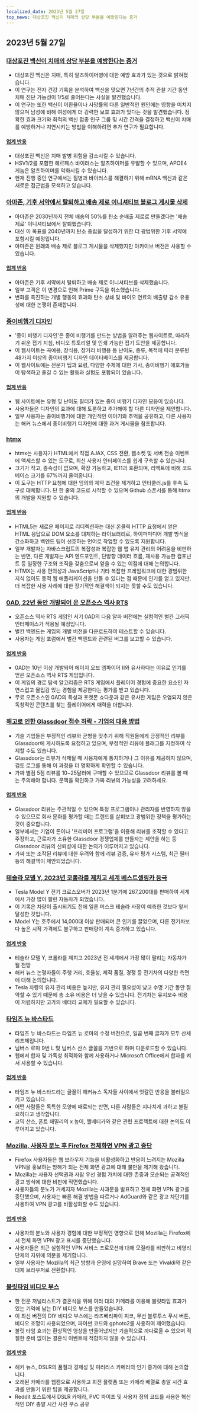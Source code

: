 ```yaml
---
localized_date: 2023년 5월 27일
top_news: 대상포진 백신이 치매의 상당 부분을 예방한다는 증거
---
```




## 2023년 5월 27일

### [대상포진 백신이 치매의 상당 부분을 예방한다는 증거](https://twitter.com/PGeldsetzer1/status/1661776663074738176)

- 대상포진 백신은 치매, 특히 알츠하이머병에 대한 예방 효과가 있는 것으로 밝혀졌습니다.
- 이 연구는 전자 건강 기록을 분석하여 백신을 맞으면 7년간의 추적 관찰 기간 동안 치매 진단 가능성이 1/5로 줄어든다는 사실을 발견했습니다.
- 이 연구는 또한 백신이 이환율이나 사망률의 다른 일반적인 원인에는 영향을 미치지 않으며 남성에 비해 여성에게 더 강력한 보호 효과가 있다는 것을 발견했습니다. 정확한 효과 크기와 최적의 백신 접종 인구 그룹 및 시간 간격을 결정하고 백신이 치매를 예방하거나 지연시키는 방법을 이해하려면 추가 연구가 필요합니다.

#### [업계 반응](http://news.ycombinator.com/item?id=36083620)

- 대상포진 백신은 치매 발병 위험을 감소시킬 수 있습니다.
- HSV1/2를 포함한 헤르페스 바이러스는 알츠하이머를 유발할 수 있으며, APOE4 게놈은 알츠하이머를 악화시킬 수 있습니다.
- 현재 진행 중인 연구에서는 질병과 바이러스를 해결하기 위해 mRNA 백신과 같은 새로운 접근법을 모색하고 있습니다.

### [아마존, 기후 서약에서 탈퇴하고 배송 제로 이니셔티브 블로그 게시물 삭제](https://www.businessinsider.com/amazon-shipment-zero-gives-up-most-important-part-climate-pledge-2023-5)

- 아마존은 2030년까지 전체 배송의 50%를 탄소 순배출 제로로 만들겠다는 '배송 제로' 이니셔티브에서 탈퇴했습니다.
- 대신 이 목표를 2040년까지 탄소 중립을 달성하기 위한 더 광범위한 기후 서약에 포함시킬 예정입니다.
- 아마존은 원래의 배송 제로 블로그 게시물을 삭제했지만 아카이브 버전은 사용할 수 있습니다.

#### [업계 반응](http://news.ycombinator.com/item?id=36078746)

- 아마존은 기후 서약에서 탈퇴하고 배송 제로 이니셔티브를 삭제했습니다.
- 일부 고객은 이 변경으로 인해 Prime 구독을 취소했습니다.
- 변화를 촉진하는 개별 행동의 효과와 탄소 상쇄 및 바이오 연료의 배출량 감소 유용성에 대한 논쟁이 존재합니다.

### [종이비행기 디자인](https://www.foldnfly.com/#/1-1-1-1-1-1-1-1-2)

- '종이 비행기 디자인'은 종이 비행기를 만드는 방법을 알려주는 웹사이트로, 따라하기 쉬운 접기 지침, 비디오 튜토리얼 및 인쇄 가능한 접기 도안을 제공합니다.
- 이 웹사이트는 곡예용, 장식용, 장거리 비행용 등 난이도, 종류, 목적에 따라 분류된 48가지 이상의 종이비행기 디자인 데이터베이스를 제공합니다.
- 이 웹사이트에는 전문가 팁과 요령, 다양한 주제에 대한 기사, 종이비행기 애호가들이 탐색하고 즐길 수 있는 활동과 실험도 포함되어 있습니다.

#### [업계 반응](http://news.ycombinator.com/item?id=36087442)

- 웹 사이트에는 유형 및 난이도 필터가 있는 종이 비행기 디자인 모음이 있습니다.
- 사용자들은 디자인의 효과에 대해 토론하고 추가해야 할 다른 디자인을 제안합니다.
- 일부 사용자는 종이비행기에 대한 개인적인 이야기와 추억을 공유하고, 다른 사용자는 해커 뉴스에서 종이비행기 디자인에 대한 과거 게시물을 참조합니다.

### [htmx](https://htmx.org/)

- htmx는 사용자가 HTML에서 직접 AJAX, CSS 전환, 웹소켓 및 서버 전송 이벤트에 액세스할 수 있는 도구로, 최신 사용자 인터페이스를 쉽게 구축할 수 있습니다.
- 크기가 작고, 종속성이 없으며, 확장 가능하고, IE11과 호환되며, 리액트에 비해 코드베이스 크기를 67%까지 줄여줍니다.
- 이 도구는 HTTP 요청에 대한 임의의 제약 조건을 제거하고 인터쿨러.js를 후속 도구로 대체합니다. 단 한 줄의 코드로 시작할 수 있으며 Github 스폰서를 통해 htmx의 개발을 지원할 수 있습니다.

#### [업계 반응](http://news.ycombinator.com/item?id=36078709)

- HTML5는 새로운 페이지로 리디렉션하는 대신 온클릭 HTTP 요청에서 얻은 HTML 응답으로 DOM 요소를 대체하는 라이브러리로, 하이퍼미디어 개발 방식을 간소화하고 백엔드 팀이 선호하는 언어로 작업할 수 있도록 지원합니다.
- 일부 개발자는 자바스크립트의 복잡성과 복잡한 웹 앱 유지 관리의 어려움을 비판하는 반면, 다른 개발자는 API 엔드포인트, 단방향 데이터 흐름, 재사용 가능한 컴포넌트 등 일정한 구조와 조직을 갖춤으로써 얻을 수 있는 이점에 대해 논의합니다.
- HTMX는 사용 편의성과 JavaScript나 기타 복잡한 프레임워크에 대한 광범위한 지식 없이도 동적 웹 애플리케이션을 만들 수 있다는 점 때문에 인기를 얻고 있지만, 더 복잡한 사용 사례에 대한 장기적인 해결책이 되지는 못할 수도 있습니다.

### [0AD, 22년 동안 개발되어 온 오픈소스 역사 RTS](https://play0ad.com/)

- 오픈소스 역사 RTS 게임인 서기 0AD의 다음 알파 버전에는 실험적인 벌칸 그래픽 인터페이스가 적용될 예정입니다.
- 벌칸 백엔드는 게임의 개발 버전을 다운로드하여 테스트할 수 있습니다.
- 사용자는 게임 포럼에서 벌칸 백엔드와 관련된 버그를 보고할 수 있습니다.

#### [업계 반응](http://news.ycombinator.com/item?id=36088672)

- 0AD는 10년 이상 개발되어 에이지 오브 엠파이어 II와 유사하다는 이유로 인기를 얻은 오픈소스 역사 RTS 게임입니다.
- 이 게임의 경로 탐색 알고리즘은 RTS 게임에서 플레이어 경험에 중요한 요소인 자연스럽고 몰입감 있는 경험을 제공한다는 평가를 받고 있습니다.
- 무료 오픈소스인 0AD의 특성과 포켓몬 쇼다운과 같은 유사한 게임은 오염되지 않은 독창적인 콘텐츠를 찾는 플레이어에게 매력을 더합니다.

### [해고로 인한 Glassdoor 점수 하락 - 기업의 대응 방법](https://newsletter.pragmaticengineer.com/p/layoffs-push-down-scores-on-glassdoor)

- 기술 기업들은 부정적인 리뷰와 균형을 맞추기 위해 직원들에게 긍정적인 리뷰를 Glassdoor에 게시하도록 요청하고 있으며, 부정적인 리뷰에 플래그를 지정하여 삭제할 수도 있습니다.
- Glassdoor는 리뷰가 삭제될 때 사용자에게 통지하거나 그 이유를 제공하지 않으며, 검토 로그를 통해 이 과정을 더 명확하게 확인할 수 있습니다.
- 가짜 별점 5점 리뷰를 10~25달러에 구매할 수 있으므로 Glassdoor 리뷰를 볼 때는 주의해야 합니다. 문맥을 확인하고 가짜 리뷰의 가능성을 고려하세요.

#### [업계 반응](http://news.ycombinator.com/item?id=36081655)

- Glassdoor 리뷰는 주관적일 수 있으며 특정 프로그램이나 관리자를 반영하지 않을 수 있으므로 회사 문화를 평가할 때는 트렌드를 살펴보고 광범위한 정책을 평가하는 것이 중요합니다.
- 일부에서는 기업이 돈이나 '프리미어 프로그램'을 이용해 리뷰를 조작할 수 있다고 주장하고, 근로자가 소유한 Glassdoor 경쟁업체를 만들자는 제안을 하는 등 Glassdoor 리뷰의 신뢰성에 대한 논의가 이루어지고 있습니다.
- 가짜 또는 조작된 리뷰에 대한 우려와 함께 리뷰 검증, 유사 평가 시스템, 최근 필터 등의 해결책이 제안되었습니다.

### [테슬라 모델 Y, 2023년 코롤라를 제치고 세계 베스트셀링카 등극](https://thedriven.io/2023/05/26/tesla-model-y-overtakes-corolla-to-be-worlds-best-selling-car-in-2023/)

- Tesla Model Y 전기 크로스오버가 2023년 1분기에 267,200대를 판매하여 세계에서 가장 많이 팔린 자동차가 되었습니다.
- 이 기록은 차량이 출시되기도 전에 일론 머스크 테슬라 사장이 예측한 것보다 앞서 달성한 것입니다.
- Model Y는 호주에서 14,000대 이상 판매되며 큰 인기를 끌었으며, 다른 전기차보다 높은 시작 가격에도 불구하고 판매량이 계속 증가하고 있습니다.

#### [업계 반응](http://news.ycombinator.com/item?id=36079317)

- 테슬라 모델 Y, 코롤라를 제치고 2023년 전 세계에서 가장 많이 팔리는 자동차가 될 전망
- 해커 뉴스 논평자들이 주행 거리, 효율성, 제작 품질, 경쟁 등 전기차의 다양한 측면에 대해 논의합니다.
- Tesla 차량의 유지 관리 비용은 높지만, 유지 관리 필요성이 낮고 수명 기간 동안 절약할 수 있기 때문에 총 소유 비용은 더 낮을 수 있습니다. 전기차는 유지보수 비용이 저렴하지만 고가의 배터리 교체가 필요할 수 있습니다.

### [타임즈 뉴 바스타드](https://github.com/weiweihuanghuang/Times-New-Bastard)

- 타임즈 뉴 바스타드는 타임즈 뉴 로마의 수정 버전으로, 일곱 번째 글자가 모두 산세리프체입니다.
- 님버스 로마 9번 L 및 님버스 산스 글꼴을 기반으로 하며 다운로드할 수 있습니다.
- 웹에서 합자 및 가독성 최적화와 함께 사용하거나 Microsoft Office에서 합자를 켜서 사용할 수 있습니다.

#### [업계 반응](http://news.ycombinator.com/item?id=36088783)

- 타임즈 뉴 바스타드라는 글꼴이 해커뉴스 독자들 사이에서 엇갈린 반응을 불러일으키고 있습니다.
- 어떤 사람들은 독특한 모양에 매료되는 반면, 다른 사람들은 지나치게 과하고 불필요하다고 생각합니다.
- 코믹 산스, 폰트 패밀리의 x 높이, 헬베티카와 같은 관련 프로젝트에 대한 논의도 이루어지고 있습니다.

### [Mozilla, 사용자 분노 후 Firefox 전체화면 VPN 광고 중단](https://www.bleepingcomputer.com/news/security/mozilla-stops-firefox-fullscreen-vpn-ads-after-user-outrage/)

- Firefox 사용자들은 웹 브라우저 기능을 비활성화하고 반응이 느려지는 Mozilla VPN을 홍보하는 방해가 되는 전체 화면 광고에 대해 불만을 제기해 왔습니다.
- Mozilla는 사용자 선택권과 사람 우선 경험 가치에 대한 존중과 모순되는 공격적인 광고 방식에 대한 비판에 직면했습니다.
- 사용자들의 분노가 거세지자 Mozilla는 사과문을 발표하고 전체 화면 VPN 광고를 중단했으며, 사용자는 빠른 해결 방법을 따르거나 AdGuard와 같은 광고 차단기를 사용하여 VPN 광고를 비활성화할 수도 있습니다.

#### [업계 반응](http://news.ycombinator.com/item?id=36085642)

- 사용자의 분노와 사용자 경험에 대한 부정적인 영향으로 인해 Mozilla는 Firefox에서 전체 화면 VPN 광고 표시를 중단했습니다.
- 사용자들은 최근 실험적인 VPN 서비스 프로모션에 대해 모질라를 비판하고 비영리 단체의 지위에 의문을 제기합니다.
- 일부 사용자는 Mozilla의 최근 방향과 운영에 실망하여 Brave 또는 Vivaldi와 같은 대체 브라우저로 전환합니다.

### [불릿타임 비디오 부스](https://there.oughta.be/a/bullet-time-video-booth)

- 한 전문 저널리스트가 결혼식을 위해 여러 대의 카메라를 이용해 불릿타임 효과가 있는 기억에 남는 DIY 비디오 부스를 만들었습니다.
- 이 최신 버전의 DIY 비디오 부스에는 라즈베리파이 피코, 무선 블루투스 푸시 버튼, 비디오 조명이 사용되었으며, 파이썬 코드와 gphoto2를 사용하여 제어했습니다.
- 불릿 타임 효과는 환상적인 영상을 만들어냈지만 기술적으로 까다로울 수 있으며 적절한 준비 없이는 결혼식 이벤트에 적합하지 않을 수 있습니다.

#### [업계 반응](http://news.ycombinator.com/item?id=36087252)

- 해커 뉴스, DSLR의 품질과 경제성 및 미러리스 카메라의 인기 증가에 대해 논의합니다.
- 오래된 카메라를 웹캠으로 사용하고 회전 플랫폼 또는 카메라 배열로 총알 시간 효과를 만들기 위한 팁을 제공합니다.
- Reddit 포스트에서 DSLR 카메라, PVC 파이프 및 사용자 정의 코드를 사용한 혁신적인 DIY 총알 시간 사진 부스 공유

</Steps>
